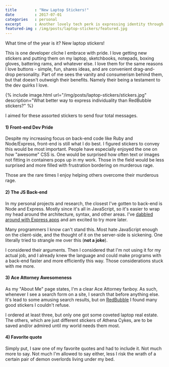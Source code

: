 ```yaml
---
title        : "New Laptop Stickers!"
date         : 2017-07-01
categories   : personal
excerpt      : Another lovely tech perk is expressing identity through stickers.
featured-img : /img/posts/laptop-stickers/featured.jpg
---
```


What time of the year is it? New laptop stickers!

This is one developer cliche I embrace with pride. I love getting new stickers and putting them on my laptop, sketchbooks, notepads, boxing gloves, battering rams, and whatever else. I love them for the same reasons I love buttons - simple, fun, shares ideas, and are convenient drag-and-drop personality. Part of me sees the vanity and consumerism behind them, but that doesn't outweigh their benefits. Namely their being a testament to the dev quirks I love.

{% include image.html url="/img/posts/laptop-stickers/stickers.jpg" description="What better way to express individuality than RedBubble stickers?" %}

I aimed for these assorted stickers to send four total messages.

#### 1) Front-end Dev Pride

Despite my increasing focus on back-end code like Ruby and Node/Express, front-end is still what I do best. I figured stickers to convey this would be most important. People have especially enjoyed the one on how "awesome" CSS is. One would be surprised how often text or images not fitting in containers pops up in my work. Those in the field would be less surprised and more filled with frustration bordering on murderous rage.

Those are the rare times I enjoy helping others overcome their murderous rage.

#### 2) The JS Back-end

In my personal projects and research, the closest I've gotten to back-end is Node and Express. Mostly since it's all in JavaScript, so it's easier to wrap my head around the architecture, syntax, and other areas. I've [dabbled around with Express apps](http://www.aceattorneyipsum.com/) and am excited to try more later.

Many programmers I know can't stand this. Most hate JavaScript enough on the client-side, and the thought of it on the server-side is sickening. One literally tried to strangle me over this (**not a joke**).

I considered their arguments. Then I considered that I'm not using it for my actual job, and I already knew the language and could make programs with a back-end faster and more efficiently this way. Those considerations stuck with me more.

#### 3) Ace Attorney Awesomeness

As my "About Me" page states, I'm a clear Ace Attorney fanboy. As such, whenever I see a search form on a site, I search that before anything else. It's lead to some amusing search results, but on [RedBubble](https://www.redbubble.com/) I found many good stickers I couldn't refuse.

I ordered at least three, but only one got some coveted laptop real estate. The others, which are just different stickers of Athena Cykes, are to be saved and/or admired until my world needs them most.

#### 4) Favorite quote

Simply put, I saw one of my favorite quotes and had to include it. Not much more to say. Not much I'm allowed to say either, less I risk the wrath of a certain pair of demon overlords living under my bed.
